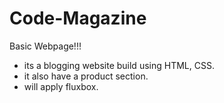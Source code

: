 # Code-Magazine

Basic Webpage!!!

- its a blogging website build using HTML, CSS.
- it also have a product section.
- will apply fluxbox.
